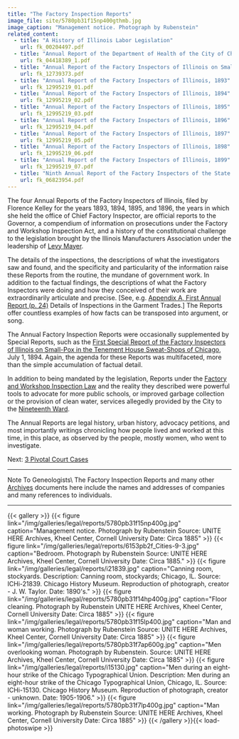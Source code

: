```yaml
---
title: "The Factory Inspection Reports"
image_file: site/5780pb31f15np400gthmb.jpg
image_caption: "Management notice. Photograph by Rubenstein"
related_content:
  - title: "A History of Illinois Labor Legislation"
    url: fk_00204497.pdf
  - title: "Annual Report of the Department of Health of the City of Chicago 1893"
    url: fk_04418389_1.pdf
  - title: "Annual Report of the Factory Inspectors of Illinois on Small Pox in the Tenement House Sweat-Shops of Chicago (First Special Report)"
    url: fk_12739373.pdf
  - title: "Annual Report of the Factory Inspectors of Illinois, 1893"
    url: fk_12995219_01.pdf
  - title: "Annual Report of the Factory Inspectors of Illinois, 1894"
    url: fk_12995219_02.pdf
  - title: "Annual Report of the Factory Inspectors of Illinois, 1895"
    url: fk_12995219_03.pdf
  - title: "Annual Report of the Factory Inspectors of Illinois, 1896"
    url: fk_12995219_04.pdf
  - title: "Annual Report of the Factory Inspectors of Illinois, 1897"
    url: fk_12995219_05.pdf
  - title: "Annual Report of the Factory Inspectors of Illinois, 1898"
    url: fk_12995219_06.pdf
  - title: "Annual Report of the Factory Inspectors of Illinois, 1899"
    url: fk_12995219_07.pdf
  - title: "Ninth Annual Report of the Factory Inspectors of the State of NY (transmitted to the legislature 01/28/1895)"
    url: fk_06823954.pdf
---
```


The four Annual Reports of the Factory Inspectors of Illinois, filed by Florence Kelley for the years 1893, 1894, 1895, and 1896, the years in which she held the office of Chief Factory Inspector, are official reports to the Governor, a compendium of information on prosecutions under the Factory and Workshop Inspection Act, and a history of the constitutional challenge to the legislation brought by the Illinois Manufacturers Association under the leadership of [Levy Mayer](/historical/mayer).

The details of the inspections, the descriptions of what the investigators saw and found, and the specificity and particularity of the information raise these Reports from the routine, the mundane of government work. In addition to the factual findings, the descriptions of what the Factory Inspectors were doing and how they conceived of their work are extraordinarily articulate and precise. [See, e.g. [Appendix A, First Annual Report (p. 24)](/legal/reports/#) Details of Inspections in the Garment Trades.] The Reports offer countless examples of how facts can be transposed into argument, or song.

The Annual Factory Inspection Reports were occasionally supplemented by Special Reports, such as the [First Special Report of the Factory Inspectors of Illinois on Small-Pox in the Tenement House Sweat-Shops of Chicago](/legal/reports/#), July 1, 1894. Again, the agenda for these Reports was multifaceted, more than the simple accumulation of factual detail.

In addition to being mandated by the legislation, Reports under the [Factory and Workshop Inspection Law](/documentbrowser/?nodeid=57324&page=111) and the reality they described were powerful tools to advocate for more public schools, or improved garbage collection or the provision of clean water, services allegedly provided by the City to the [Nineteenth Ward](http://www.encyclopedia.chicagohistory.org/pages/1304.html).

The Annual Reports are legal history, urban history, advocacy petitions, and most importantly writings chronicling how people lived and worked at this time, in this place, as observed by the people, mostly women, who went to investigate.

Next:  [3 Pivotal Court Cases](/legal/court)

--------------------- ------------------------------
Note To Geneologists\ The Factory Inspection Reports and many other [Archives](/archives) documents here include the names and addresses of companies and many references to individuals.

----------------------------------------------------

{{< gallery >}}
  {{< figure link="/img/galleries/legal/reports/5780pb31f15np400g.jpg" caption="Management notice. Photograph by Rubenstein Source: UNITE HERE Archives, Kheel Center, Cornell University Date: Circa 1885" >}}
  {{< figure link="/img/galleries/legal/reports/6153pb2f_Cities-9-3.jpg" caption="Bedroom. Photograph by Rubenstein Source: UNITE HERE Archives, Kheel Center, Cornell University Date: Circa 1885." >}}
  {{< figure link="/img/galleries/legal/reports/i21839.jpg" caption="Canning room, stockyards. Description: Canning room, stockyards; Chicago, IL. Source: ICHi-21839. Chicago History Museum. Reproduction of photograph, creator - J. W. Taylor. Date: 1890's." >}}
  {{< figure link="/img/galleries/legal/reports/5780pb31f14hp400g.jpg" caption="Floor cleaning. Photograph by Rubenstein UNITE HERE Archives, Kheel Center, Cornell University Date: Circa 1885" >}}
  {{< figure link="/img/galleries/legal/reports/5780pb31f15lp400.jpg" caption="Man and woman working. Photograph by Rubenstein Source: UNITE HERE Archives, Kheel Center, Cornell University Date: Circa 1885" >}}
  {{< figure link="/img/galleries/legal/reports/5780pb31f7ap600g.jpg" caption="Men overlooking woman. Photograph by Rubenstein. Source: UNITE HERE Archives, Kheel Center, Cornell University Date: Circa 1885" >}}
  {{< figure link="/img/galleries/legal/reports/i15130.jpg" caption="Men during an eight-hour strike of the Chicago Typographical Union. Description: Men during an eight-hour strike of the Chicago Typographical Union, Chicago, IL. Source: ICHi-15130. Chicago History Museum. Reproduction of photograph, creator - unknown. Date: 1905-1906." >}}
  {{< figure link="/img/galleries/legal/reports/5780pb31f7lp400g.jpg" caption="Man working. Photograph by Rubenstein Source: UNITE HERE Archives, Kheel Center, Cornell University Date: Circa 1885" >}}
{{< /gallery >}}{{< load-photoswipe >}}
